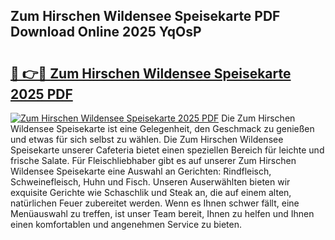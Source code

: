 ## Zum Hirschen Wildensee Speisekarte PDF Download Online 2025 YqOsP

# <h2><a href="http://gc6do7.nevu.top/?p=Zum+Hirschen+Wildensee+Speisekarte">🔗 👉🔴 Zum Hirschen Wildensee Speisekarte 2025 PDF</a></h2>

[![Zum Hirschen Wildensee Speisekarte 2025 PDF](https://i.imgur.com/dBaPXMq.png)](http://gc6do7.nevu.top/?p=Zum+Hirschen+Wildensee+Speisekarte)
Die Zum Hirschen Wildensee Speisekarte ist eine Gelegenheit, den Geschmack zu genießen und etwas für sich selbst zu wählen. Die Zum Hirschen Wildensee Speisekarte unserer Cafeteria bietet einen speziellen Bereich für leichte und frische Salate. Für Fleischliebhaber gibt es auf unserer Zum Hirschen Wildensee Speisekarte eine Auswahl an Gerichten: Rindfleisch, Schweinefleisch, Huhn und Fisch. Unseren Auserwählten bieten wir exquisite Gerichte wie Schaschlik und Steak an, die auf einem alten, natürlichen Feuer zubereitet werden. Wenn es Ihnen schwer fällt, eine Menüauswahl zu treffen, ist unser Team bereit, Ihnen zu helfen und Ihnen einen komfortablen und angenehmen Service zu bieten.
